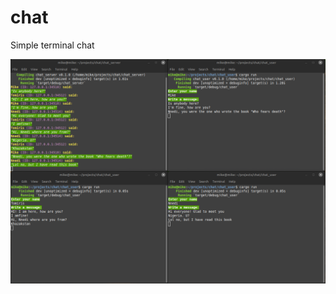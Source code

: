 # chat
Simple terminal chat

![text chat](https://github.com/antonovmike/chat/blob/main/Screenshot.png)
